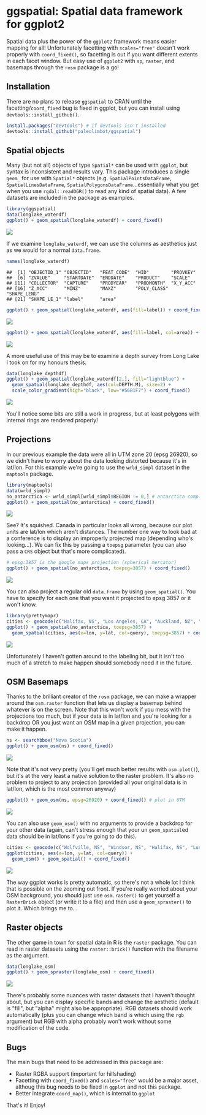 ggspatial: Spatial data framework for ggplot2
=============================================

Spatial data plus the power of the `ggplot2` framework means easier mapping for all! Unfortunately facetting with `scales="free"` doesn't work properly with `coord_fixed()`, so facetting is out if you want different extents in each facet window. But easy use of `ggplot2` with `sp`, `raster`, and basemaps through the `rosm` package is a go!

Installation
------------

There are no plans to release `ggspatial` to CRAN until the facetting/`coord_fixed` bug is fixed in ggplot, but you can install using `devtools::install_github()`.

``` r
install.packages("devtools") # if devtools isn't installed
devtools::install_github("paleolimbot/ggspatial")
```

Spatial objects
---------------

Many (but not all) objects of type `Spatial*` can be used with `ggplot`, but syntax is inconsistent and results vary. This package introduces a single `geom_` for use with `Spatial*` objects (e.g. `SpatialPointsDataFrame`, `SpatialLinesDataFrame`, `SpatialPolygonsDataFrame`...essentially what you get when you use `rgdal::readOGR()` to read any kind of spatial data). A few datasets are included in the package as examples.

``` r
library(ggspatial)
data(longlake_waterdf)
ggplot() + geom_spatial(longlake_waterdf) + coord_fixed()
```

![](README_files/figure-markdown_github/unnamed-chunk-2-1.png)

If we examine `longlake_waterdf`, we can use the columns as aesthetics just as we would for a normal `data.frame`.

``` r
names(longlake_waterdf)
```

    ##  [1] "OBJECTID_1" "OBJECTID"   "FEAT_CODE"  "HID"        "PROVKEY"   
    ##  [6] "ZVALUE"     "STARTDATE"  "ENDDATE"    "PRODUCT"    "SCALE"     
    ## [11] "COLLECTOR"  "CAPTURE"    "PRODYEAR"   "PRODMONTH"  "X_Y_ACC"   
    ## [16] "Z_ACC"      "MINZ"       "MAXZ"       "POLY_CLASS" "SHAPE_LENG"
    ## [21] "SHAPE_LE_1" "label"      "area"

``` r
ggplot() + geom_spatial(longlake_waterdf, aes(fill=label)) + coord_fixed()
```

![](README_files/figure-markdown_github/unnamed-chunk-3-1.png)

``` r
ggplot() + geom_spatial(longlake_waterdf, aes(fill=label, col=area)) + coord_fixed()
```

![](README_files/figure-markdown_github/unnamed-chunk-3-2.png)

A more useful use of this may be to examine a depth survey from Long Lake I took on for my honours thesis.

``` r
data(longlake_depthdf)
ggplot() + geom_spatial(longlake_waterdf[2,], fill="lightblue") +
  geom_spatial(longlake_depthdf, aes(col=DEPTH.M), size=2) + 
  scale_color_gradient(high="black", low="#56B1F7") + coord_fixed()
```

![](README_files/figure-markdown_github/unnamed-chunk-4-1.png)

You'll notice some bits are still a work in progress, but at least polygons with internal rings are rendered properly!

Projections
-----------

In our previous example the data were all in UTM zone 20 (epsg 26920), so we didn't have to worry about the data looking distorted because it's in lat/lon. For this example we're going to use the `wrld_simpl` dataset in the `maptools` package.

``` r
library(maptools)
data(wrld_simpl)
no_antarctica <- wrld_simpl[wrld_simpl$REGION != 0,] # antarctica complicates this example so...
ggplot() + geom_spatial(no_antarctica) + coord_fixed()
```

![](README_files/figure-markdown_github/unnamed-chunk-5-1.png)

See? It's squished. Canada in particular looks all wrong, because our plot units are lat/lon which aren't distances. The number one way to look bad at a conference is to display an improperly projected map (depending who's looking...). We can fix this by passing a `toepsg` parameter (you can also pass a `CRS` object but that's more complicated).

``` r
# epsg:3857 is the google maps projection (spherical mercator)
ggplot() + geom_spatial(no_antarctica, toepsg=3857) + coord_fixed()
```

![](README_files/figure-markdown_github/unnamed-chunk-6-1.png)

You can also project a regular old `data.frame` by using `geom_spatial()`. You have to specify for each one that you want it projected to epsg 3857 or it won't know.

``` r
library(prettymapr)
cities <- geocode(c("Halifax, NS", "Los Angeles, CA", "Auckland, NZ", "Moscow, RU"))
ggplot() + geom_spatial(no_antarctica, toepsg=3857) + 
  geom_spatial(cities, aes(x=lon, y=lat, col=query), toepsg=3857) + coord_fixed()
```

![](README_files/figure-markdown_github/unnamed-chunk-7-1.png)

Unfortunately I haven't gotten around to the labeling bit, but it isn't too much of a stretch to make happen should somebody need it in the future.

OSM Basemaps
------------

Thanks to the brilliant creator of the `rosm` package, we can make a wrapper around the `osm.raster` function that lets us display a basemap behind whatever is on the screen. Note that this won't work if you mess with the projections too much, but if your data is in lat/lon and you're looking for a backdrop OR you just want an OSM map in a given projection, you can make it happen.

``` r
ns <- searchbbox("Nova Scotia")
ggplot() + geom_osm(ns) + coord_fixed()
```

![](README_files/figure-markdown_github/unnamed-chunk-8-1.png)

Note that it's not very pretty (you'll get much better results with `osm.plot()`), but it's at the very least a native solution to the raster problem. It's also no problem to project to any projection (provided all your original data is in lat/lon, which is the most common anyway)

``` r
ggplot() + geom_osm(ns, epsg=26920) + coord_fixed() # plot in UTM
```

![](README_files/figure-markdown_github/unnamed-chunk-9-1.png)

You can also use `geom_osm()` with no arguments to provide a backdrop for your other data (again, can't stress enough that your un `geom_spatial`ed data should be in lat/lons if you're going to do this).

``` r
cities <- geocode(c("Wolfville, NS", "Windsor, NS", "Halifax, NS", "Lunenburg, NS"))
ggplot(cities, aes(x=lon, y=lat, col=query)) + 
  geom_osm() + geom_spatial() + coord_fixed()
```

![](README_files/figure-markdown_github/unnamed-chunk-10-1.png)

The way ggplot works is pretty automatic, so there's not a whole lot I think that is possible on the zooming out front. If you're really worried about your OSM background, you should just use `osm.raster()` to get yourself a `RasterBrick` object (or write it to a file) and then use a `geom_spraster()` to plot it. Which brings me to...

Raster objects
--------------

The other game in town for spatial data in R is the `raster` package. You can read in raster datasets using the `raster::brick()` function with the filename as the argument.

``` r
data(longlake_osm)
ggplot() + geom_spraster(longlake_osm) + coord_fixed()
```

![](README_files/figure-markdown_github/unnamed-chunk-11-1.png)

There's probably some nuances with raster datasets that I haven't thought about, but you can display specific bands and change the aesthetic (default is "fill", but "alpha" might also be appropriate). RGB datasets should work automatically (plus you can change which band is which using the `rgb` argument) but RGB with alpha probably won't work without some modification of the code.

Bugs
----

The main bugs that need to be addressed in this package are:

-   Raster RGBA support (important for hillshading)
-   Facetting with `coord_fixed()` and `scales="free"` would be a major asset, althoug this bug needs to be fixed in `ggplot` and not this package.
-   Better integrate `coord_map()`, which is internal to `ggplot`

That's it! Enjoy!
